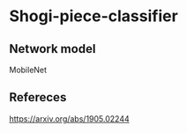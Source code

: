 # Shogi-piece-classifier




## Network model

MobileNet





## Refereces

https://arxiv.org/abs/1905.02244